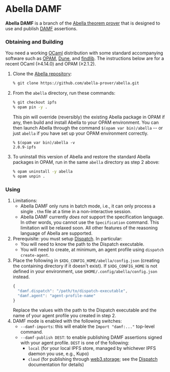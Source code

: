 # Abella DAMF

**Abella DAMF** is a branch of the [Abella theorem
prover](https://abella-prover.org) that is designed to use and publish [DAMF](./index.md)
assertions.

### Obtaining and Building

You need a working [OCaml][ocaml] distribution with some standard accompanying
software such as [OPAM][opam], [Dune][dune], and [findlib][ocamlfind]. The
instructions below are for a recent OCaml (&ge;4.14.0) and OPAM (&ge;2.1.2).

[ocaml]: https://ocaml.org/
[dune]: https://dune.build/
[ocamlfind]: https://github.com/ocaml/ocamlfind
[opam]: https://opam.ocaml.org

1. Clone the [Abella repository](https://github.com/abella-prover/abella):
   ~~~~bash
   % git clone https://github.com/abella-prover/abella.git
   ~~~~
2. From the `abella` directory, run these commands:
   ~~~~bash
   % git checkout ipfs
   % opam pin -y .
   ~~~~
   This pin will override (reversibly) the existing Abella package in OPAM if any,
   then build and install Abella to your OPAM environment. You can then launch Abella
   through the command `$(opam var bin)/abella` -- or just `abella` if you have set
   up your OPAM environment correctly.
   ~~~~
   % $(opam var bin)/abella -v
   2.0.9-ipfs
   ~~~~
3. To uninstall this version of Abella and restore the standard Abella packages
   in OPAM, run in the same `abella` directory as step 2 above:
   ~~~~bash
   % opam uninstall -y abella
   % opam unpin .
   ~~~~

### Using

1. Limitations:
     * Abella DAMF only runs in batch mode, i.e., it can only process a single
       `.thm` file at a time in a non-interactive session.
     * Abella DAMF currently _does not_ support the specification language. In
       other words, you cannot use the `Specification` command. This limitation
       will be relaxed soon. All other features of the reasoning language of
       Abella are supported.
2. Prerequisite: you must setup [Dispatch](./dispatch.md). In particular:
     * You will need to know the path to the Dispatch executable.
     * You will need to create, at minimum, an agent profile using `dispatch create-agent`.
3. Place the following in `$XDG_CONFIG_HOME/abella/config.json` (creating the
   containing directory if it doesn't exist). If `$XDG_CONFIG_HOME` is not
   defined in your environment, use `$HOME/.config/abella/config.json` instead.
   ~~~~js
   {
     "damf.dispatch": "/path/to/dispatch-executable",
     "damf.agent": "agent-profile-name"
   }
   ~~~~
   Replace the values with the path to the Dispatch executable and the name of
   your agent profile you created in step 2.
4. DAMF mode is enabled with the following switches:
     * `--damf-imports`: this will enable the `Import "damf:..."` top-level
       command.
     * `--damf-publish DEST`: to enable publishing DAMF assertions signed with
       your agent profile. `DEST` is one of the following:
         - `local` (for your local IPFS store, managed by whichever IPFS daemon you
           use, e.g., Kupo)
         - `cloud` (for publishing through [web3.storage][w3s]; see the
           [Dispatch](./dispatch.md) documentation for details)

[w3s]: https://web3.storage/
